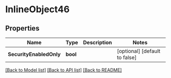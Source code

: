 # InlineObject46

## Properties

Name | Type | Description | Notes
------------ | ------------- | ------------- | -------------
**SecurityEnabledOnly** | **bool** |  | [optional] [default to false]

[[Back to Model list]](../README.md#documentation-for-models) [[Back to API list]](../README.md#documentation-for-api-endpoints) [[Back to README]](../README.md)


